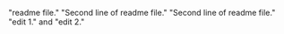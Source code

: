 "readme file." 
"Second line of readme file." 
"Second line of readme file." 
"edit 1." and "edit 2." 
